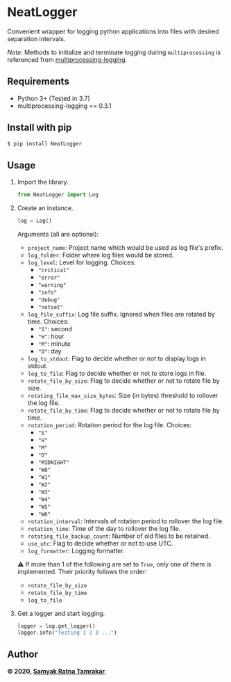 # NeatLogger
Convenient wrapper for logging python applications into files with desired separation intervals.

*Note*: Methods to initialize and terminate logging during `multiprocessing` is referenced from [multiprocessing-logging](https://github.com/jruere/multiprocessing-logging).


## Requirements

* Python 3+ (Tested in 3.7)
* multiprocessing-logging == 0.3.1


## Install with pip
```bash
$ pip install NeatLogger
```

## Usage
1. Import the library.
    ```python
    from NeatLogger import Log
    ```

2. Create an instance.
    ```python
    log = Log()
    ```
    Arguments (all are optional):
    * `project_name`: Project name which would be used as log file's prefix.
    * `log_folder`: Folder where log files would be stored.
    * `log_level`: Level for logging. Choices:
        * `"critical"`
        * `"error"`
        * `"warning"`
        * `"info"`
        * `"debug"`
        * `"notset"`
    * `log_file_suffix`: Log file suffix. Ignored when files are rotated by time. Choices:
        * `"S"`: second
        * `"H"`: hour
        * `"M"`: minute
        * `"D"`: day
    * `log_to_stdout`: Flag to decide whether or not to display logs in stdout.
    * `log_to_file`: Flag to decide whether or not to store logs in file.
    * `rotate_file_by_size`: Flag to decide whether or not to rotate file by size.
    * `rotating_file_max_size_bytes`: Size (in bytes) threshold to rollover the log file.
    * `rotate_file_by_time`: Flag to decide whether or not to rotate file by time.
    * `rotation_period`: Rotation period for the log file. Choices:
        * `"S"`
        * `"H"`
        * `"M"`
        * `"D"`
        * `"MIDNIGHT"`
        * `"W0"`
        * `"W1"`
        * `"W2"`
        * `"W3"`
        * `"W4"`
        * `"W5"`
        * `"W6"`
    * `rotation_interval`: Intervals of rotation period to rollover the log file.
    * `rotation_time`: Time of the day to rollover the log file.
    * `rotating_file_backup_count`: Number of old files to be retained.
    * `use_utc`: Flag to decide whether or not to use UTC.
    * `log_formatter`: Logging formatter.
    
    :warning: If more than 1 of the following are set to `True`, only one of them is implemented. Their priority follows the order:
    * `rotate_file_by_size`
    * `rotate_file_by_time`
    * `log_to_file`

3. Get a logger and start logging.
    ```python
    logger = log.get_logger()
    logger.info("Testing 1 2 3 ...")
    ```


## Author

**&copy; 2020, [Samyak Ratna Tamrakar](https://www.linkedin.com/in/srtamrakar/)**.